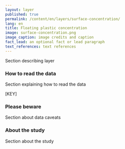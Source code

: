 ```yaml
---
layout: layer
published: true
permalink: /content/en/layers/surface-concentration/
lang: en
title: Floating plastic concentration
image: surface-concentration.png
image_caption: image credits and caption
fact_lead: an optional fact or lead paragraph
text_references: text references
---
```


Section describing layer

### How to read the data

Section explaining how to read the data

[KEY]

### Please beware

Section about data caveats

### About the study

Section about the study
